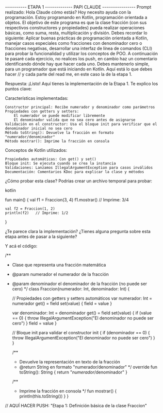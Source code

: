 ----------- ETAPA 1 -------------- PAPI CLAUDE -----------------
Prompt realizado: Hola Claude cómo estás? Hoy necesito ayuda con la programación. Estoy programando en Kotlin, programación orientada a objetos.                                                      El objetivo de este programa es que la clase fracción (con sus respectivos constructores y propiedades) pueda realizar operaciones básicas, como suma, resta, multiplicación y división. Debes recordar lo siguiente: Aplicar buenas prácticas de programación orientada a Kotlin, manejar casos especiales como fracciones con denominador cero o fracciones negativas, desarrollar una interfaz de línea de comandos (CLI) para probar la funcionalidad y utilizar los conceptos de POO.                   A continuación te pasaré cada ejercicio, no realices los push, en cambio haz un comentario identificando dónde hay que hacer cada uno. Debes mantenerlo simple, para un programador que está iniciando en Kotlin. Aquí está lo que debes hacer // y cada parte del read me, en este caso la de la etapa 1. 

Respuesta: ¡Listo! Aquí tienes la implementación de la Etapa 1. Te explico los puntos clave:

Características implementadas:

    Constructor principal: Recibe numerador y denominador como parámetros
    Propiedades con getters y setters:
        El numerador se puede modificar libremente
        El denominador valida que no sea cero antes de asignarse
    Validación en el constructor: Usa el bloque init para verificar que el denominador inicial no sea cero
    Método toString(): Devuelve la fracción en formato "numerador/denominador"
    Método mostrar(): Imprime la fracción en consola

Conceptos de Kotlin utilizados:

    Propiedades automáticas: Con get() y set()
    Bloque init: Se ejecuta cuando se crea la instancia
    Validaciones: Lanzamos IllegalArgumentException para casos inválidos
    Documentación: Comentarios KDoc para explicar la clase y métodos

¿Cómo probar esta clase? Podrías crear un archivo temporal para probar:

kotlin

fun main() {
    val f1 = Fraccion(3, 4)
    f1.mostrar()  // Imprime: 3/4
    
    val f2 = Fraccion(1, 2)
    println(f2)   // Imprime: 1/2
}

¿Te parece clara la implementación? ¿Tienes alguna pregunta sobre esta etapa antes de pasar a la siguiente? 

Y acá el código: 

/**
 * Clase que representa una fracción matemática
 * @param numerador el numerador de la fracción
 * @param denominador el denominador de la fracción (no puede ser cero)
 */
class Fraccion(numerador: Int, denominador: Int) {
    
    // Propiedades con getters y setters automáticos
    var numerador: Int = numerador
        get() = field
        set(value) { 
            field = value 
        }
    
    var denominador: Int = denominador
        get() = field
        set(value) { 
            if (value == 0) {
                throw IllegalArgumentException("El denominador no puede ser cero")
            }
            field = value 
        }
    
    // Bloque init para validar el constructor
    init {
        if (denominador == 0) {
            throw IllegalArgumentException("El denominador no puede ser cero")
        }
    }
    
    /**
     * Devuelve la representación en texto de la fracción
     * @return String en formato "numerador/denominador"
     */
    override fun toString(): String {
        return "$numerador/$denominador"
    }
    
    /**
     * Imprime la fracción en consola
     */
    fun mostrar() {
        println(this.toString())
    }
}

// AQUÍ HACER PUSH: "Etapa 1: Definición básica de la clase Fraccion"